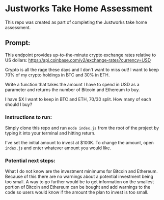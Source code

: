 # Justworks Take Home Assessment
This repo was created as part of completing the Justworks take home assessment.

## Prompt:
This endpoint provides up-to-the-minute crypto exchange rates relative to US dollars:
https://api.coinbase.com/v2/exchange-rates?currency=USD

Crypto is all the rage these days and I don't want to miss out! I want to keep 70% of my
crypto holdings in BTC and 30% in ETH.

Write a function that takes the amount I have to spend in USD as a parameter and returns
the number of Bitcoin and Ethereum to buy.

I have $X I want to keep in BTC and ETH, 70/30 split. How many of each should I buy?

### Instructions to run:
Simply clone this repo and run `node index.js` from the root of the project by typing it into your terminal and hitting return.


I've set the initial amount to invest at $100K. To change the amount, open `index.js` and enter whatever amount you would like.

### Potential next steps:
What I do not know are the investment minimums for Bitcoin and Ethereum. Because of this there are no warnings about a potential investment being too small. A way to go further would be to get information on the smallest portion of Bitcoin and Ethereum can be bought and add warnings to the code so users would know if the amount the plan to invest is too small.